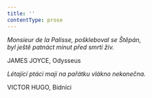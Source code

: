 ```yaml
---
title: ''
contentType: prose
---
```


_Monsieur de la Palisse, poškleboval se Štěpán,  
byl ještě patnáct minut před smrtí živ._

JAMES JOYCE, Odysseus

_Létající ptáci mají na pařátku vlákno nekonečna._

VICTOR HUGO, Bídníci

